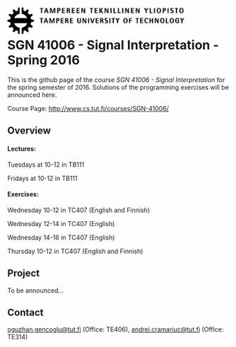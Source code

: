<a href="url"><img src="https://github.com/ogencoglu/SGN41006_Spring2016/blob/master/tut_logo.png" align="left"  width="400" ></a>
<br>
<br>
SGN 41006 - Signal Interpretation - Spring 2016
=======

This is the github page of the course *SGN 41006 - Signal Interpretation* for the spring semester of 2016. 
Solutions of the programming exercises will be announced here.

Course Page: http://www.cs.tut.fi/courses/SGN-41006/

Overview
------------

#### Lectures:
Tuesdays at 10-12 in TB111

Fridays at 10-12 in TB111

#### Exercises:
Wednesday 10-12 in TC407 (English and Finnish)

Wednesday 12-14 in TC407 (English)

Wednesday 14-16 in TC407 (English)

Thursday  10-12 in TC407 (English and Finnish)

Project
--------

To be announced...


## Contact
oguzhan.gencoglu@tut.fi (Office: TE406), andrei.cramariuc@tut.fi (Office: TE314)